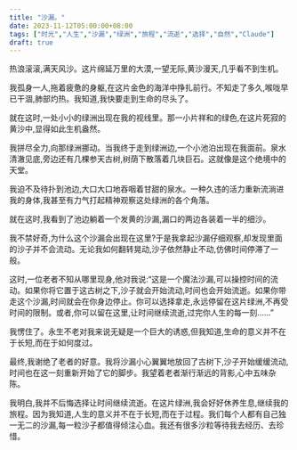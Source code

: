 ```yaml
---
title: "沙漏。"
date: 2023-11-12T05:00:00+08:00
tags: ["时光","人生","沙漏","绿洲","旅程","流逝","选择","自然","Claude"]
draft: true
--- 
```


热浪滚滚,满天风沙。这片绵延万里的大漠,一望无际,黄沙漫天,几乎看不到生机。

我孤身一人,拖着疲惫的身躯,在这片金色的海洋中挣扎前行。不知走了多久,喉咙早已干涸,肺部灼热。我知道,我快要走到生命的尽头了。

就在这时,一处小小的绿洲出现在我的视线里。那一小片祥和的绿色,在这片死寂的黄沙中,显得如此生机盎然。

我拼尽全力,向那绿洲挪动。当我终于走到绿洲边,一个小池泊出现在我面前。泉水清澈见底,旁边还有几棵参天古树,树荫下散落着几块巨石。这就像是这个绝境中的天堂。

我迫不及待扑到池边,大口大口地吞咽着甘甜的泉水。一种久违的活力重新流淌进我的身体,我甚至有力气打起精神观察这处绿洲的各个角落。

就在这时,我看到了池边躺着一个发黄的沙漏,漏口的两边各装着一半的细沙。

我不禁好奇,为什么这个沙漏会出现在这里?于是我拿起沙漏仔细观察,却发现里面的沙子并不会流动。无论我如何翻转晃动,沙子依然静止不动,仿佛时间停滞了一般。

这时,一位老者不知从哪里现身,他对我说:“这是一个魔法沙漏,可以操控时间的流动。如果你将它置于这古树之下,沙子就会开始流动,时间也会开始流逝。如果你带走这个沙漏,时间就会在你身边停止。你可以选择拿走,永远停留在这片绿洲,不再受时间的限制。或者,你可以留在这里,让时间继续流逝,过完你人生的每一刻......” 

我愣住了。永生不老对我来说无疑是一个巨大的诱惑,但我知道,生命的意义并不在于长短,而在于如何度过。

最终,我谢绝了老者的好意。我将沙漏小心翼翼地放回了古树下,沙子开始缓缓流动,时间也在这一刻重新开始了它的脚步。我望着老者渐行渐远的背影,心中五味杂陈。

我明白,我并不后悔选择让时间继续流逝。在这片绿洲,我会好好休养生息,继续我的旅程。因为我知道,人生的意义并不在于长短,而在于过程。我们每个人都有自己独一无二的沙漏,每一粒沙子都值得倾注心血。我还有很多沙粒等待我去经历、去珍惜。